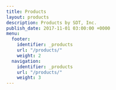 ```yaml
---
title: Products
layout: products
description: Products by SDT, Inc.
publish_date: 2017-11-01 03:00:00 +0000
menu:
  footer:
    identifier: _products
    url: "/products/"
    weight: 2
  navigation:
    identifier: _products
    url: "/products/"
    weight: 3
---
```

